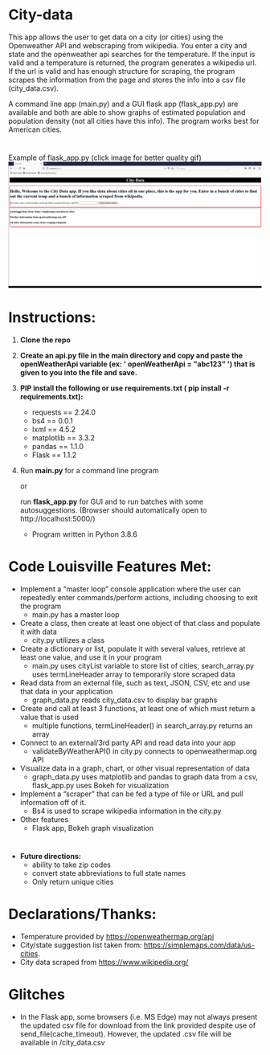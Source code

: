 # City-data

This app allows the user to get data on a city (or cities) using the Openweather API and webscraping from wikipedia. You enter a city and state and the openweather api searches for the temperature. If the input is valid and a temperature is returned, the program generates a wikipedia url. If the url is valid and has enough structure for scraping, the program scrapes the information from the page and stores the info into a csv file (city_data.csv). 

A command line app (main.py) and a GUI flask app (flask_app.py) are available and both are able to show graphs of estimated population and population density (not all cities have this info). The program works best for American cities. 


#
Example of flask_app.py (click image for better quality gif)
![flash_app.py](images/citydata_gif_1.gif) 


#
# Instructions:

1. **Clone the repo**
2. **Create an api.py file in the main directory and copy and paste the openWeatherApi variable (ex: ' openWeatherApi = "abc123" ') that is given to you into the file and save.**
3. **PIP install the following or use requirements.txt ( pip install -r requirements.txt):**
    * requests == 2.24.0
    * bs4 == 0.0.1
    * lxml == 4.5.2
    * matplotlib == 3.3.2
    * pandas == 1.1.0
    * Flask == 1.1.2
4. Run **main.py** for a command line program

   or

    run **flask_app.py** for GUI and to run batches with some autosuggestions. (Browser should automatically open to http://localhost:5000/)

    * Program written in Python 3.8.6

#

# Code Louisville Features Met:

* Implement a “master loop” console application where the user can repeatedly enter commands/perform actions, including choosing to exit the program 
    * main.py has a master loop 
* Create a class, then create at least one object of that class and populate it with data
    * city.py utilizes a class
* Create a dictionary or list, populate it with several values, retrieve at least one value, and use it in your program
    * main.py uses cityList variable to store list of cities, search_array.py uses termLineHeader array to temporarily store scraped data
* Read data from an external file, such as text, JSON, CSV, etc and use that data in your application
    * graph_data.py reads city_data.csv to display bar graphs
* Create and call at least 3 functions, at least one of which must return a value that is used
    * multiple functions, termLineHeader() in search_array.py returns an array
* Connect to an external/3rd party API and read data into your app
    * validateByWeatherAPI() in city.py connects to openweathermap.org API
* Visualize data in a graph, chart, or other visual representation of data
    * graph_data.py uses matplotlib and pandas to graph data from a csv, flask_app.py uses Bokeh for visualization
* Implement a “scraper” that can be fed a type of file or URL and pull information off of it.
    * Bs4 is used to scrape wikipedia information in the city.py
* Other features 
    * Flask app, Bokeh graph visualization


#

* **Future directions:** 
    * ability to take zip codes
    * convert state abbreviations to full state names
    * Only return unique cities


# Declarations/Thanks:
* Temperature provided by https://openweathermap.org/api 
* City/state suggestion list taken from:  https://simplemaps.com/data/us-cities.
* City data scraped from https://www.wikipedia.org/

# Glitches
* In the Flask app, some browsers (i.e. MS Edge) may not always present the updated csv file for download from the link provided despite use of send_file(cache_timeout). However, the updated .csv file will be available in /city_data.csv